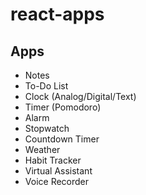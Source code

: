# react-apps

## Apps
- Notes
- To-Do List
- Clock (Analog/Digital/Text)
- Timer (Pomodoro)
- Alarm
- Stopwatch
- Countdown Timer
- Weather
- Habit Tracker
- Virtual Assistant
- Voice Recorder